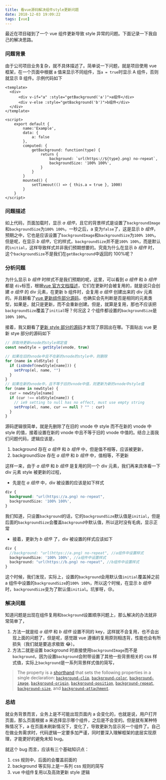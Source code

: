 ```yaml
---
title: 看vue源码解决组件style更新问题
date: 2018-12-03 19:09:22
tags: [vue]
---
```


最近在项目碰到了一个 vue 组件更新导致 style 异常的问题。下面记录一下我自己的解决思路。

### 问题背景

由于公司项目业务复杂，就不具体描述了。简单说一下问题，就是项目使用 vue 框架，在一个页面中根据 a 值来显示不同组件，当`a = true`时显示 A 组件，否则就显示 B 组件。示例代码如下

```Vue
<template>
  <div>
      <div v-if="a" :style="getBackground('a')">a组件</div>
      <div v-else :style="getBackground('b')">b组件</div>
  </div>
</template>

<script>
    export default {
        name:'Example',
        data: {
            a: false
        },
        computed: {
            getBackground: function(type) {
                return {
                    background: `url(https://${type}.png) no-repeat`,
                    backgroundSize: '100% 100%',
                }
            }
        }
        mounted() {
            setTimeout(() => { this.a = true }, 1000)
        }
    }
</script>
```

### 问题描述

如上代码，页面加载时，显示 _a 组件_，且它的背景样式是设置了`backgroundImage`和`backgroundSize`为`100% 100%`，一秒之后，a 变为`false`了，这是显示 _b 组件_，预期之中，它也是应该设置了`backgroundImage`和`backgroundSize`为`100% 100%`，但是呢，在显示 _b 组件_，它的样式，`backgroundSize`并不是`100% 100%`，而是默认的`initial`，这样导致样式并非我们预期想要的。究竟为什么在显示 _b 组件_ 时，这个`backgroundSize`不是我们在`getBackground`中返回的 100%呢？

<!--more-->

### 分析问题

为什么显示 _b 组件_ 时样式不是我们预期的呢，这里，可以看到 _a 组件_ 和 _b 组件_ 都是 `div`标签，根据[vue 官方文档描述](https://vuejs.org/v2/guide/conditional.html#Controlling-Reusable-Elements-with-key)，它们在更新时会被复用的，就是说只会创建 _a 组件_ 的 div 元素，在更新 b 组件时，会复用 _a 组件_ 创建出来的 div 元素的。并且翻看了[vue 更新组件部分源码](https://github.com/vuejs/vue/blob/dev/src/core/vdom/patch.js#L411-L481)，也确实会先判断是否是相同的元素类型，如果是，就只是更新，而不会重新创建。但是，就算是复用，那也不应该把`backgroundSize`覆盖了`initial`呀？何况这 2 个组件都设置的`backgroundSize`是`100% 100%`。

接着，我又翻看了[更新 style 部分的源码](https://github.com/vuejs/vue/blob/dev/src/platforms/web/runtime/modules/style.js#L74-L87)才发现了原因出在哪。下面贴出 vue 更新 stye 部分的源码如下

```javascript
// 获取待更新vnode的style绑定值
const newStyle = getStyle(vnode, true)

// 如果在旧的vnode中且不在新的vnode的style中，则删除
for (name in oldStyle) {
  if (isUndef(newStyle[name])) {
    setProp(el, name, "")
  }
}
// 如果在新的vnode中，且不等于旧的vnode中值，则更新为新的vnode中style值
for (name in newStyle) {
  cur = newStyle[name]
  if (cur !== oldStyle[name]) {
    // ie9 setting to null has no effect, must use empty string
    setProp(el, name, cur == null ? "" : cur)
  }
}
```

源码逻辑很简单，就是先删除了在旧的 vnode 中 style 而不在新的 vnode 中 style 的值，接着设置在新的 vnode 中且不等于旧的 vnode 中值的。结合上面我们问题代码，逻辑应该是，

1. background 存在 _a 组件_ 和 _b 组件_ 中，但是值不相等，应该被更新，
2. backgroundSize 存在 _a 组件_ 和 _b 组件_ 中，值相等，不更新

这样一来，由于 _a 组件_ 和 _b 组件_ 是复用的同一个 div 元素，我们再来具体看一下 div 元素 style 被更新的过程，

- 先是在 _a 组件_ 中，div 被设置的应该是如下样式

```scss
div {
  background: "url(https://a.png) no-repeat",
  backgroundSize: '100% 100%',
}
```

我们知道，只设置`background`的话，它的`backgroundSize`默认值是`initial`，但是后面的`backgroundSize`会覆盖`background`中默认值，所以这时没有毛病，显示正常

- 接着，更新为 _b 组件_ 了，div 被设置的样式应该如下

```scss
div {
  //background: "url(https://a.png) no-repeat", //a组件中设置样式
  backgroundSize: '100% 100%', //a组件中设置样式
  background: "url(https://b.png) no-repeat", //b组件中设置样式
}
```

这个时候，我们发现，实际上，设置的`background`会用默认值`initial`覆盖掉之前 a 组件中设置的`backgroundSize`的`100% 100%`，所以这个时候，在显示 _b 组件_ 时，`backgroundSize`变为了默认值`initial`。坑爹呀，😢。

### 解决问题

知道问题是出现在组件复用和`background`设置顺序问题上，那么解决的办法就非常简单了，

1. 方法一就是给 _a 组件_ 和 _b 组件_ 设置不同的 key，这样就不会复用，也不会出现上面的问题了，但是呢，感觉跟 vue 遵循的复用原则相违背，性能也会有所损失（我们就是要追求极致 😂）。
2. 方法二就是设置 background 时直接使用`backgroundImage`而不是`background`，因为设置`background`会附带设置了其他一些背景相关的 css 样式值，实际上`background`是一系列背景样式值的简写，

> The property is a [shorthand](https://developer.mozilla.org/en-US/docs/Web/CSS/Shorthand_properties) that sets the following properties in a single declaration: [`background-clip`](https://developer.mozilla.org/en-US/docs/Web/CSS/background-clip), [`background-color`](https://developer.mozilla.org/en-US/docs/Web/CSS/background-color), [`background-image`](https://developer.mozilla.org/en-US/docs/Web/CSS/background-image), [`background-origin`](https://developer.mozilla.org/en-US/docs/Web/CSS/background-origin), [`background-position`](https://developer.mozilla.org/en-US/docs/Web/CSS/background-position), [`background-repeat`](https://developer.mozilla.org/en-US/docs/Web/CSS/background-repeat), [`background-size`](https://developer.mozilla.org/en-US/docs/Web/CSS/background-size), and [`background-attachment`](https://developer.mozilla.org/en-US/docs/Web/CSS/background-attachment).

### 总结

就业务背景而言，业务上是不可能出现页面内 a 会变化的，也就是说，用户打开页面，那么页面根据 a 来选择显示哪个组件，之后是不会变的。但是就有某种特殊情况下，a 在页面未刷新情况下，变化了，导致更新为显示另一个组件了。自己在做业务需求时，代码逻辑一定要多加严谨，同时要深入理解框架的底层实现原理，才能更好的避免未知 bug。

就这个 bug 而言，应该有三个基础知识点：

1. css 规则中，后面的会覆盖前面的
2. background 等实际上是一系列 css 规则的简写
3. vue 中组件复用以及高效更新 style 逻辑

